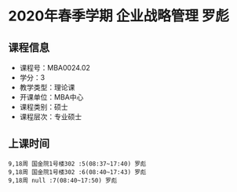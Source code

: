 # 2020年春季学期 企业战略管理 罗彪






## 课程信息

- 课程号：MBA0024.02
- 学分：3
- 教学类型：理论课
- 开课单位：MBA中心
- 课程类别：硕士
- 课程层次：专业硕士

## 上课时间

```
9,18周 国金院1号楼302 :5(08:37~17:40) 罗彪
9,18周 国金院1号楼302 :6(08:40~17:43) 罗彪
9,18周 null :7(08:40~17:50) 罗彪
```

